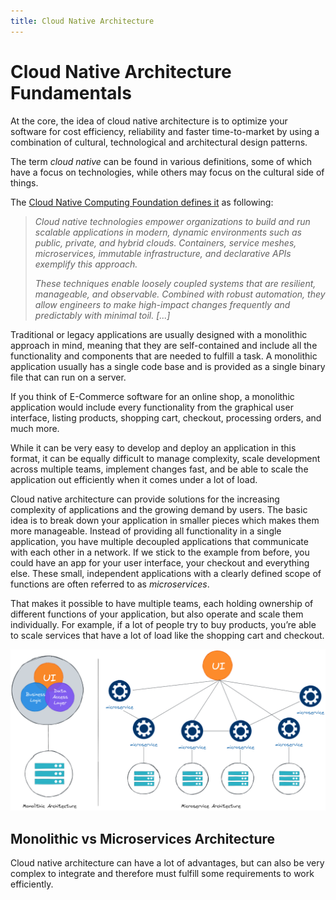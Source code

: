 ```yaml
---
title: Cloud Native Architecture
---
```


# Cloud Native Architecture Fundamentals

At the core, the idea of cloud native architecture is to optimize your software for cost efficiency, reliability and faster time-to-market by using a combination of cultural, technological and architectural design patterns.

The term _cloud native_ can be found in various definitions, some of which have a focus on technologies, while others may focus on the cultural side of things.

The [Cloud Native Computing Foundation defines it](https://github.com/cncf/toc/blob/main/DEFINITION.md) as following:

> *Cloud native technologies empower organizations to build and run scalable applications in modern, dynamic environments such as public, private, and hybrid clouds. Containers, service meshes, microservices, immutable infrastructure, and declarative APIs exemplify this approach.*
>
> *These techniques enable loosely coupled systems that are resilient, manageable, and observable. Combined with robust automation, they allow engineers to make high-impact changes frequently and predictably with minimal toil. [...]*


Traditional or legacy applications are usually designed with a monolithic approach in mind, meaning that they are self-contained and include all the functionality and components that are needed to fulfill a task. A monolithic application usually has a single code base and is provided as a single binary file that can run on a server.

If you think of E-Commerce software for an online shop, a monolithic application would include every functionality from the graphical user interface, listing products, shopping cart, checkout, processing orders, and much more.

While it can be very easy to develop and deploy an application in this format, it can be equally difficult to manage complexity, scale development across multiple teams, implement changes fast, and be able to scale the application out efficiently when it comes under a lot of load.

Cloud native architecture can provide solutions for the increasing complexity of applications and the growing demand by users. The basic idea is to break down your application in smaller pieces which makes them more manageable. Instead of providing all functionality in a single application, you have multiple decoupled applications that communicate with each other in a network. If we stick to the example from before, you could have an app for your user interface, your checkout and everything else. These small, independent applications with a clearly defined scope of functions are often referred to as _microservices_.

That makes it possible to have multiple teams, each holding ownership of different functions of your application, but also operate and scale them individually. For example, if a lot of people try to buy products, you’re able to scale services that have a lot of load like the shopping cart and checkout.

![2_2-01](images/2_2-01.png)

## Monolithic vs Microservices Architecture

Cloud native architecture can have a lot of advantages, but can also be very complex to integrate and therefore must fulfill some requirements to work efficiently.